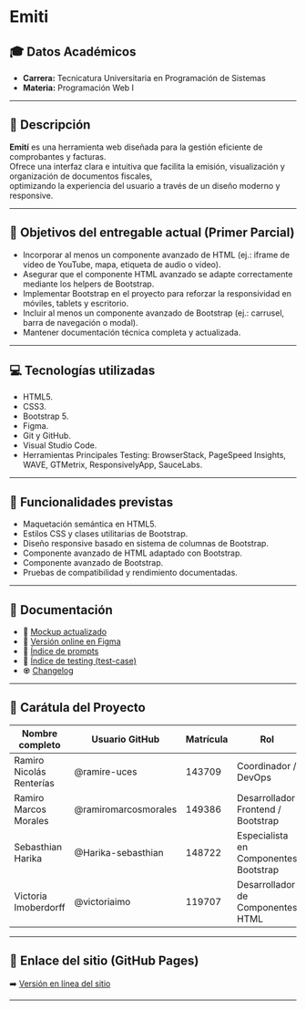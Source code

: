# Emiti

## 🎓 Datos Académicos
- **Carrera:** Tecnicatura Universitaria en Programación de Sistemas  
- **Materia:** Programación Web I

---

## 📝 Descripción

**Emití** es una herramienta web diseñada para la gestión eficiente de comprobantes y facturas.  
Ofrece una interfaz clara e intuitiva que facilita la emisión, visualización y organización de documentos fiscales,  
optimizando la experiencia del usuario a través de un diseño moderno y responsive.

---

## 🎯 Objetivos del entregable actual (Primer Parcial)

- Incorporar al menos un componente avanzado de HTML (ej.: iframe de video de YouTube, mapa, etiqueta de audio o video).
- Asegurar que el componente HTML avanzado se adapte correctamente mediante los helpers de Bootstrap.
- Implementar Bootstrap en el proyecto para reforzar la responsividad en móviles, tablets y escritorio.
- Incluir al menos un componente avanzado de Bootstrap (ej.: carrusel, barra de navegación o modal).
- Mantener documentación técnica completa y actualizada.

---

## 💻 Tecnologías utilizadas

- HTML5.
- CSS3.
- Bootstrap 5.
- Figma.
- Git y GitHub.
- Visual Studio Code.
- Herramientas Principales Testing: BrowserStack, PageSpeed Insights, WAVE, GTMetrix, ResponsivelyApp, SauceLabs.

---

## 🔧 Funcionalidades previstas

- Maquetación semántica en HTML5.
- Estilos CSS y clases utilitarias de Bootstrap.
- Diseño responsive basado en sistema de columnas de Bootstrap.
- Componente avanzado de HTML adaptado con Bootstrap.
- Componente avanzado de Bootstrap.
- Pruebas de compatibilidad y rendimiento documentadas.

---

## 📑 Documentación

- 🎨 [Mockup actualizado](docs/01-mockup/disenio-con-bootstrap.png)
- 🔗 [Versión online en Figma](https://www.figma.com/proto/h9mE1D1OyWJGGGXtMpGQ6E/Emit%C3%AD-Web?node-id=18-133&p=f&t=fH3ojOpydZFQDtel-0&scaling=min-zoom&content-scaling=fixed&page-id=18%3A132)
- 📁 [Índice de prompts](docs/02-prompts/prompts.md)
- 🧪 [Índice de testing (test-case)](docs/03-testing/testing-doc.md)
- ♼ [Changelog](/changelog.md)

---

## 👥 Carátula del Proyecto

| Nombre completo           | Usuario GitHub              | Matrícula | Rol                            |
|---------------------------|-----------------------------|-----------|--------------------------------|
| Ramiro Nicolás Renterías  | @ramire-uces                | 143709    | Coordinador / DevOps           | 
| Ramiro Marcos Morales     | @ramiromarcosmorales        | 149386    | Desarrollador Frontend / Bootstrap   |
| Sebasthian Harika         | @Harika-sebasthian          | 148722    | Especialista en Componentes Bootstrap     |
| Victoria Imoberdorff      | @victoriaimo                | 119707    | Desarrollador de Componentes HTML       |

---

## 📌 Enlace del sitio (GitHub Pages)

➡️ [Versión en línea del sitio](https://ramiromarcosmorales.github.io/emiti-web/)

---
